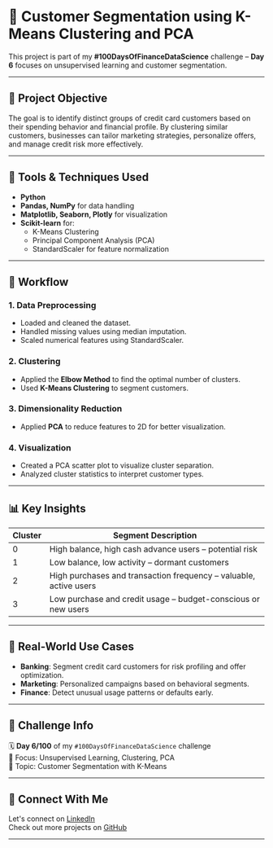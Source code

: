 # 🧠 Customer Segmentation using K-Means Clustering and PCA

This project is part of my **#100DaysOfFinanceDataScience** challenge – **Day 6** focuses on unsupervised learning and customer segmentation.

---

## 📌 Project Objective

The goal is to identify distinct groups of credit card customers based on their spending behavior and financial profile. By clustering similar customers, businesses can tailor marketing strategies, personalize offers, and manage credit risk more effectively.

---

## 🧰 Tools & Techniques Used

- **Python**
- **Pandas, NumPy** for data handling
- **Matplotlib, Seaborn, Plotly** for visualization
- **Scikit-learn** for:
  - K-Means Clustering
  - Principal Component Analysis (PCA)
  - StandardScaler for feature normalization

---

## 🧪 Workflow

### 1. Data Preprocessing
- Loaded and cleaned the dataset.
- Handled missing values using median imputation.
- Scaled numerical features using StandardScaler.

### 2. Clustering
- Applied the **Elbow Method** to find the optimal number of clusters.
- Used **K-Means Clustering** to segment customers.

### 3. Dimensionality Reduction
- Applied **PCA** to reduce features to 2D for better visualization.

### 4. Visualization
- Created a PCA scatter plot to visualize cluster separation.
- Analyzed cluster statistics to interpret customer types.

---

## 📊 Key Insights

| Cluster | Segment Description                                                                 |
|---------|--------------------------------------------------------------------------------------|
| 0       | High balance, high cash advance users – potential risk                             |
| 1       | Low balance, low activity – dormant customers                                       |
| 2       | High purchases and transaction frequency – valuable, active users                   |
| 3       | Low purchase and credit usage – budget-conscious or new users                       |

---

## 🚀 Real-World Use Cases

- **Banking**: Segment credit card customers for risk profiling and offer optimization.
- **Marketing**: Personalized campaigns based on behavioral segments.
- **Finance**: Detect unusual usage patterns or defaults early.

---

## 📌 Challenge Info

🗓️ **Day 6/100** of my `#100DaysOfFinanceDataScience` challenge  
💼 Focus: Unsupervised Learning, Clustering, PCA  
📍 Topic: Customer Segmentation with K-Means  

---

## 🔗 Connect With Me

Let's connect on [LinkedIn](https://www.linkedin.com/in/rohit-kumar-yadav-b97360194/)  
Check out more projects on [GitHub](https://github.com/rohit2255)

---



